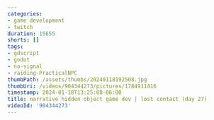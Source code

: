 ```yaml
---
categories:
- game development
- twitch
duration: 15655
shorts: []
tags:
- gdscript
- godot
- no-signal
- raiding-PracticalNPC
thumbPath: /assets/thumbs/20240118192508.jpg
thumbUri: /videos/904344273/pictures/1784911416
timestamp: 2024-01-18T13:25:08-06:00
title: narrative hidden object game dev | lost contact (day 27)
videoId: '904344273'
---
```

